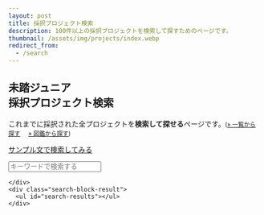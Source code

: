 ```yaml
---
layout: post
title: 採択プロジェクト検索
description: 100件以上の採択プロジェクトを検索して探すためのページです。
thumbnail: /assets/img/projects/index.webp
redirect_from:
  - /search
---
```


<div class="projects">
  <h2 id='search'>
    <a href='#search'><i class="fa-regular fa-magnifying-glass"></i></a>
    未踏ジュニア<br>
    採択プロジェクト検索
  </h2>
  <p>
    これまでに採択された全プロジェクトを<b>検索して探せる</b>ページです。<small>(<a href='/projects'>&raquo; 一覧から探す</a>&nbsp;&nbsp;&nbsp;&nbsp;&nbsp;<a href='/projects/showcase'>&raquo; 図鑑から探す</a>)</small>
  </p>

  <a href="#" class="button" id="category-link">サンプル文で検索してみる</a>

  <!-- Project Search -->
  <div class="search-position">
    <div class="search-block">
      <div class="search-block-input">
	<span class="search-icon"></span>
      </div>
      <input id="search-input" class="search-input" type="text" name="" value="" placeholder="キーワードで検索する" >

    </div>
    <div class="search-block-result">
      <ul id="search-results"></ul>
    </div>
  </div>

  <script src="/assets/js/simple-jekyll-search.js"></script>
  <script type="text/javascript">
   let placeholder_text = 'キーワードで検索する (例: ';
   const categories = ['自作', 'LINE', '言語', 'ゲーム', '学習', 'VR', 'Web', 'アプリ', 'SNS', 'デザイン',
		       '音', 'ツール', 'OS', '3D', '自動', '教育', 'IoT', '生体', '脆弱性', 'ブロック',
                       '暗号', '学校', '学生', '美容', '動画', '環境', '電磁', 'デバイス', '単語', '危険',
		       '2016', '2022', '生成', 'AI', 'ゆっくり', 'エンジン', 'モーター', '会議', '制御',
                       '小説', '支援', '2024', '最適化', '生物', '予測', 'LLM', '食材', '色', '作文', '練習'];

   // Durstenfeld Shuffle Algorithm
   // https://ja.wikipedia.org/wiki/フィッシャー–イェーツのシャッフル
   for (i=categories.length; 1<i ; i--) {
     j = Math.floor(Math.random() * i);
     [categories[j], categories[i-1]] = [categories[i-1], categories[j]];
   }
   placeholder_text += categories[0] + ", " + categories[1] + ", " + categories[2] + ")";
   document.getElementById("search-input").placeholder = placeholder_text;

   const sjs = SimpleJekyllSearch({
     searchInput:          document.getElementById('search-input'),
     resultsContainer:     document.getElementById('search-results'),
     json:                 '/projects/search.json',
     limit:                20,
     exclude:              ['assets', 'img', 'webp', 'projects'],
     searchResultTemplate: '<li><img class="lazyload" data-src="{thumbnail}" loading="lazy"><a href="{permalink}">{title}</a> <small>by {creators} / {mentor}PM</small><br><code>{description}</code></li>',
     noResultsText:        '検索結果が見つかりませんでした。'
   });

   function getQueryParam(name) {
     const  urlSearchParams = new URLSearchParams(window.location.search);
     return urlSearchParams.get(name);
   }

   function setInputValue(id, value) {
     const inputElement = document.getElementById(id);
     if (inputElement) {
       inputElement.value = value;
       sjs.search(value);
     }
   }

   function updateURL(paramName, paramValue) {
     const url = new URL(window.location.href);
     url.searchParams.set(paramName, paramValue);
     history.replaceState(null, '', url.toString());
   }

   function handleClick() {
     const randomCategory = categories[Math.floor(Math.random() * categories.length)];
     setInputValue('search-input', randomCategory);
     updateURL('q', randomCategory);
   }

   window.addEventListener('load', () => {
     const searchInput  = document.getElementById('search-input');
     const categoryLink = document.getElementById('category-link');

     if (searchInput) {
       searchInput.addEventListener('input', (event) => {
	 const inputValue = event.target.value;
	 updateURL('q', inputValue);
       });
     }

     if (categoryLink) {
       categoryLink.addEventListener('click', (event) => {
	 event.preventDefault();
	 handleClick();
       });
     }

     const queryParamValue = getQueryParam('q');
     if (queryParamValue) {
       setInputValue('search-input', queryParamValue);
     }
   });

  </script>
  <!-- Project Search -->
</div>
